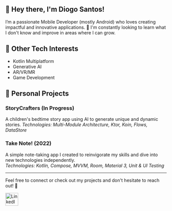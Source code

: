 ## 👋 Hey there, I'm Diogo Santos!

I’m a passionate Mobile Developer (mostly Android) who loves creating impactful and innovative applications. 🚀 I'm constantly looking to learn what I don't know and improve in areas where I can grow.

## 🔧 Other Tech Interests
- Kotlin Multiplatform
- Generative AI
- AR/VR/MR
- Game Development

## 🌟 Personal Projects
### **StoryCrafters (In Progress)**
A children's bedtime story app using AI to generate unique and dynamic stories.
*Technologies: Multi-Module Architecture, Ktor, Koin, Flows, DataStore*

### **Take Note! (2022)**
A simple note-taking app I created to reinvigorate my skills and dive into new technologies independently.  
*Technologies: Kotlin, Compose, MVVM, Room, Material 3, Unit & UI Testing*

---

Feel free to connect or check out my projects and don't hesitate to reach out! 🌟

<a href="https://www.linkedin.com/in/diogo-castro-santos" target="_blank">
  <img src="https://upload.wikimedia.org/wikipedia/commons/e/e9/Linkedin_icon.svg" alt="LinkedIn" width="40" height="40">
</a>
<!--
**diogosantos41/diogosantos41** is a ✨ _special_ ✨ repository because its `README.md` (this file) appears on your GitHub profile.

Here are some ideas to get you started:

- 🔭 I’m currently working on ...
- 🌱 I’m currently learning ...
- 👯 I’m looking to collaborate on ...
- 🤔 I’m looking for help with ...
- 💬 Ask me about ...
- 📫 How to reach me: ...
- 😄 Pronouns: ...
- ⚡ Fun fact: ...
-->
